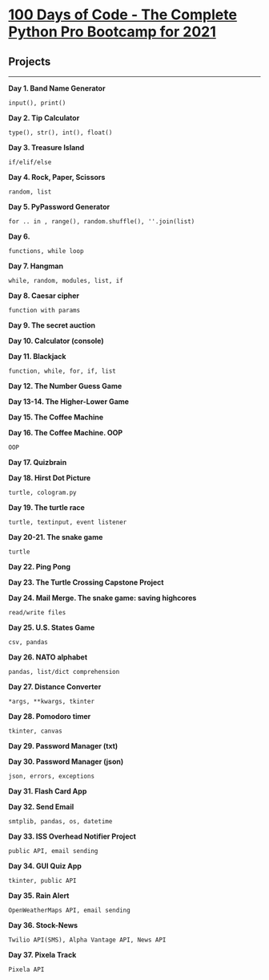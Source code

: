 # [100 Days of Code - The Complete Python Pro Bootcamp for 2021](https://www.udemy.com/course/100-days-of-code/)

## Projects
---

**Day 1. Band Name Generator**

    input(), print()

**Day 2. Tip Calculator**

    type(), str(), int(), float()

**Day 3. Treasure Island**

    if/elif/else


**Day 4. Rock, Paper, Scissors**

    random, list

**Day 5. PyPassword Generator**

    for .. in , range(), random.shuffle(), ''.join(list)

**Day 6.**

    functions, while loop

**Day 7. Hangman**

    while, random, modules, list, if

**Day 8. Caesar cipher**

    function with params

**Day 9. The secret auction**

**Day 10. Calculator (console)**

**Day 11. Blackjack**

    function, while, for, if, list

**Day 12. The Number Guess Game**

**Day 13-14. The Higher-Lower Game**

**Day 15. The Coffee Machine**

**Day 16. The Coffee Machine. OOP**

    OOP

**Day 17. Quizbrain**

**Day 18. Hirst Dot Picture**

    turtle, cologram.py

**Day 19. The turtle race**

    turtle, textinput, event listener

**Day 20-21. The snake game**

    turtle

**Day 22. Ping Pong**

**Day 23. The Turtle Crossing Capstone Project**

**Day 24. Mail Merge. The snake game: saving highcores**

    read/write files

**Day 25. U.S. States Game**

    csv, pandas

**Day 26. NATO alphabet**

    pandas, list/dict comprehension

**Day 27. Distance Converter**

    *args, **kwargs, tkinter

**Day 28. Pomodoro timer**

    tkinter, canvas

**Day 29. Password Manager (txt)**

**Day 30. Password Manager (json)**

    json, errors, exceptions

**Day 31. Flash Card App**

**Day 32. Send Email**

    smtplib, pandas, os, datetime

**Day 33. ISS Overhead Notifier Project**

    public API, email sending

**Day 34. GUI Quiz App**

    tkinter, public API

**Day 35. Rain Alert**

    OpenWeatherMaps API, email sending

**Day 36. Stock-News**

    Twilio API(SMS), Alpha Vantage API, News API

**Day 37. Pixela Track**

    Pixela API